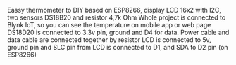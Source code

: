 Eassy thermometer to DIY based on ESP8266, display LCD 16x2 with I2C, two sensors DS18B20 and resistor 4,7k Ohm
Whole project is connected to Blynk IoT, so you can see the temperature on mobile app or web page
DS18D20 is connected to 3.3v pin, ground and D4 for data. Power cable and data cable are connected together by resistor
LCD is connected to 5v, ground pin and SLC pin from LCD is connected to D1, and SDA to D2 pin (on ESP8266)
